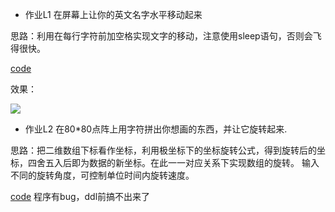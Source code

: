 * 作业L1 在屏幕上让你的英文名字水平移动起来

思路：利用在每行字符前加空格实现文字的移动，注意使用sleep语句，否则会飞得很快。

 [code](https://github.com/TooLate008/compuational_physics_N2013301890048/blob/master/code_0301.py)
 
效果：

![](http://ww4.sinaimg.cn/mw1024/6ccfb470gw1f85ynpi0izg20ms06ugnj.gif)

* 作业L2 在80*80点阵上用字符拼出你想画的东西，并让它旋转起来.

思路：把二维数组下标看作坐标，利用极坐标下的坐标旋转公式，得到旋转后的坐标，四舍五入后即为数据的新坐标。在此一一对应关系下实现数组的旋转。
输入不同的旋转角度，可控制单位时间内旋转速度。

 [code](https://github.com/TooLate008/compuational_physics_N2013301890048/blob/master/code_0302.py)
 程序有bug，ddl前搞不出来了
